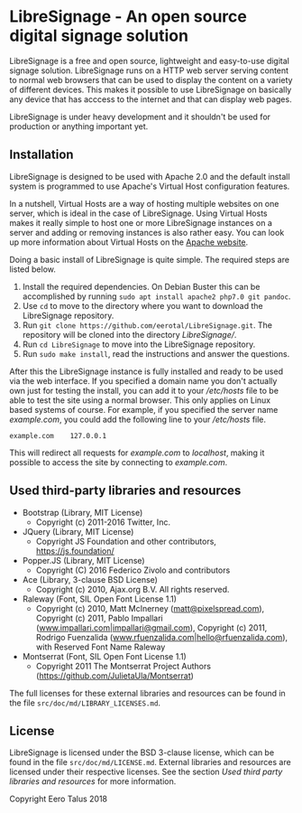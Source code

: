 # LibreSignage - An open source digital signage solution

LibreSignage is a free and open source, lightweight and easy-to-use digital
signage solution. LibreSignage runs on a HTTP web server serving content to
normal web browsers that can be used to display the content on a variety of
different devices. This makes it possible to use LibreSignage on basically
any device that has acccess to the internet and that can display web pages.

LibreSignage is under heavy development and it shouldn't be used for
production or anything important yet.

## Installation

LibreSignage is designed to be used with Apache 2.0 and the default install
system is programmed to use Apache's Virtual Host configuration features.

In a nutshell, Virtual Hosts are a way of hosting multiple websites on one
server, which is ideal in the case of LibreSignage. Using Virtual Hosts makes
it really simple to host one or more LibreSignage instances on a server and
adding or removing instances is also rather easy. You can look up more
information about Virtual Hosts on the
[Apache website](https://httpd.apache.org/docs/2.4/vhosts/).

Doing a basic install of LibreSignage is quite simple. The required steps
are listed below.

1. Install the required dependencies. On Debian Buster this can be accomplished
   by running `sudo apt install apache2 php7.0 git pandoc`.
2. Use `cd` to move to the directory where you want to download the LibreSignage
   repository.
3. Run `git clone https://github.com/eerotal/LibreSignage.git`. The repository
   will be cloned into the directory _LibreSignage/_.
4. Run `cd LibreSignage` to move into the LibreSignage repository.
5. Run `sudo make install`, read the instructions and answer the questions.

After this the LibreSignage instance is fully installed and ready to be used
via the web interface. If you specified a domain name you don't actually own
just for testing the install, you can add it to your _/etc/hosts_ file to be
able to test the site using a normal browser. This only applies on Linux
based systems of course. For example, if you specified the server name
_example.com_, you could add the following line to your _/etc/hosts_ file.

`example.com    127.0.0.1`

This will redirect all requests for _example.com_ to _localhost_, making it
possible to access the site by connecting to _example.com_.

## Used third-party libraries and resources

* Bootstrap (Library, MIT License)
  * Copyright (c) 2011-2016 Twitter, Inc.
* JQuery (Library, MIT License)
  * Copyright JS Foundation and other contributors, https://js.foundation/
* Popper.JS (Library, MIT License)
  * Copyright (C) 2016 Federico Zivolo and contributors
* Ace (Library, 3-clause BSD License)
  * Copyright (c) 2010, Ajax.org B.V. All rights reserved.
* Raleway (Font, SIL Open Font License 1.1)
  * Copyright (c) 2010, Matt McInerney (matt@pixelspread.com),
    Copyright (c) 2011, Pablo Impallari (www.impallari.com|impallari@gmail.com),
    Copyright (c) 2011, Rodrigo Fuenzalida (www.rfuenzalida.com|hello@rfuenzalida.com),
    with Reserved Font Name Raleway
* Montserrat (Font, SIL Open Font License 1.1)
  * Copyright 2011 The Montserrat Project Authors
    (https://github.com/JulietaUla/Montserrat)

The full licenses for these external libraries and resources can be found
in the file `src/doc/md/LIBRARY_LICENSES.md`.

## License

LibreSignage is licensed under the BSD 3-clause license, which can be found
in the file `src/doc/md/LICENSE.md`. External libraries and resources are
licensed under their respective licenses. See the section *Used third party
libraries and resources* for more information.

Copyright Eero Talus 2018
